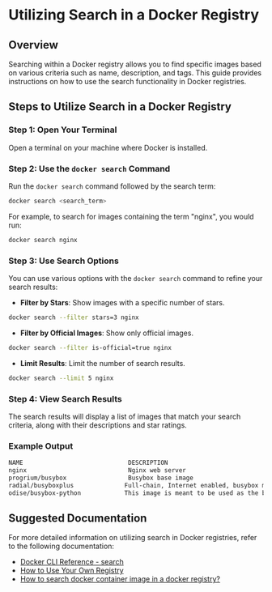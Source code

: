 
# Utilizing Search in a Docker Registry

## Overview

Searching within a Docker registry allows you to find specific images based on various criteria such as name, description, and tags. This guide provides instructions on how to use the search functionality in Docker registries.

## Steps to Utilize Search in a Docker Registry

### Step 1: Open Your Terminal

Open a terminal on your machine where Docker is installed.

### Step 2: Use the `docker search` Command

Run the `docker search` command followed by the search term:

```bash
docker search <search_term>
```

For example, to search for images containing the term "nginx", you would run:

```bash
docker search nginx
```

### Step 3: Use Search Options

You can use various options with the `docker search` command to refine your search results:

- **Filter by Stars**: Show images with a specific number of stars.

```bash
docker search --filter stars=3 nginx
```

- **Filter by Official Images**: Show only official images.

```bash
docker search --filter is-official=true nginx
```

- **Limit Results**: Limit the number of search results.

```bash
docker search --limit 5 nginx
```

### Step 4: View Search Results

The search results will display a list of images that match your search criteria, along with their descriptions and star ratings.

### Example Output

```bash
NAME                             DESCRIPTION                                     STARS     OFFICIAL
nginx                            Nginx web server                               316       [OK]
progrium/busybox                 Busybox base image                             50        [ ]
radial/busyboxplus              Full-chain, Internet enabled, busybox made...  8         [ ]
odise/busybox-python            This image is meant to be used as the base...  2         [ ]
```

## Suggested Documentation

For more detailed information on utilizing search in Docker registries, refer to the following documentation:

- [Docker CLI Reference - search](https://docs.docker.com/reference/cli/docker/search/)
- [How to Use Your Own Registry](https://www.docker.com/blog/how-to-use-your-own-registry-2/)
- [How to search docker container image in a docker registry?](https://www.techtransit.org/docker-command-search-container-images-remote-registries/)
